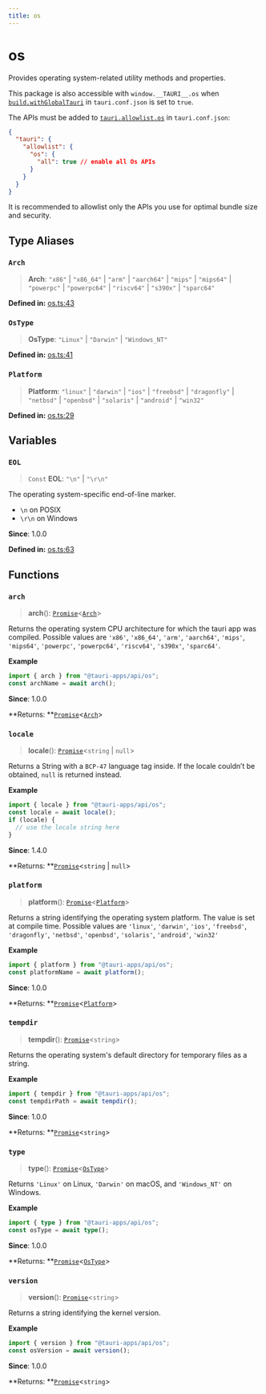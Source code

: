 ```yaml
---
title: os
---
```


# os

Provides operating system-related utility methods and properties.

This package is also accessible with `window.__TAURI__.os` when [`build.withGlobalTauri`](https://tauri.app/v1/api/config/#buildconfig.withglobaltauri) in `tauri.conf.json` is set to `true`.

The APIs must be added to [`tauri.allowlist.os`](https://tauri.app/v1/api/config/#allowlistconfig.os) in `tauri.conf.json`:

```json
{
  "tauri": {
    "allowlist": {
      "os": {
        "all": true // enable all Os APIs
      }
    }
  }
}
```

It is recommended to allowlist only the APIs you use for optimal bundle size and security.

## Type Aliases

### `Arch`

> **Arch**: `"x86"` \| `"x86_64"` \| `"arm"` \| `"aarch64"` \| `"mips"` \| `"mips64"` \| `"powerpc"` \| `"powerpc64"` \| `"riscv64"` \| `"s390x"` \| `"sparc64"`

**Defined in:** [os.ts:43](https://github.com/tauri-apps/tauri/blob/b7ae725/tooling/api/src/os.ts#L43)

### `OsType`

> **OsType**: `"Linux"` \| `"Darwin"` \| `"Windows_NT"`

**Defined in:** [os.ts:41](https://github.com/tauri-apps/tauri/blob/b7ae725/tooling/api/src/os.ts#L41)

### `Platform`

> **Platform**: `"linux"` \| `"darwin"` \| `"ios"` \| `"freebsd"` \| `"dragonfly"` \| `"netbsd"` \| `"openbsd"` \| `"solaris"` \| `"android"` \| `"win32"`

**Defined in:** [os.ts:29](https://github.com/tauri-apps/tauri/blob/b7ae725/tooling/api/src/os.ts#L29)

## Variables

### `EOL`

> `Const` **EOL**: `"\n"` \| `"\r\n"`

The operating system-specific end-of-line marker.

- `\n` on POSIX
- `\r\n` on Windows

**Since**: 1.0.0

**Defined in:** [os.ts:63](https://github.com/tauri-apps/tauri/blob/b7ae725/tooling/api/src/os.ts#L63)

## Functions

### `arch`

> **arch**(): [`Promise`](https://developer.mozilla.org/en-US/docs/Web/JavaScript/Reference/Global_Objects/Promise)<[`Arch`](os.md#arch)\>

Returns the operating system CPU architecture for which the tauri app was compiled.
Possible values are `'x86'`, `'x86_64'`, `'arm'`, `'aarch64'`, `'mips'`, `'mips64'`, `'powerpc'`, `'powerpc64'`, `'riscv64'`, `'s390x'`, `'sparc64'`.

**Example**

```typescript
import { arch } from "@tauri-apps/api/os";
const archName = await arch();
```

**Since**: 1.0.0

**Returns: **[`Promise`](https://developer.mozilla.org/en-US/docs/Web/JavaScript/Reference/Global_Objects/Promise)<[`Arch`](os.md#arch)\>

### `locale`

> **locale**(): [`Promise`](https://developer.mozilla.org/en-US/docs/Web/JavaScript/Reference/Global_Objects/Promise)<`string` \| `null`\>

Returns a String with a `BCP-47` language tag inside. If the locale couldn’t be obtained, `null` is returned instead.

**Example**

```typescript
import { locale } from "@tauri-apps/api/os";
const locale = await locale();
if (locale) {
  // use the locale string here
}
```

**Since**: 1.4.0

**Returns: **[`Promise`](https://developer.mozilla.org/en-US/docs/Web/JavaScript/Reference/Global_Objects/Promise)<`string` \| `null`\>

### `platform`

> **platform**(): [`Promise`](https://developer.mozilla.org/en-US/docs/Web/JavaScript/Reference/Global_Objects/Promise)<[`Platform`](os.md#platform)\>

Returns a string identifying the operating system platform.
The value is set at compile time. Possible values are `'linux'`, `'darwin'`, `'ios'`, `'freebsd'`, `'dragonfly'`, `'netbsd'`, `'openbsd'`, `'solaris'`, `'android'`, `'win32'`

**Example**

```typescript
import { platform } from "@tauri-apps/api/os";
const platformName = await platform();
```

**Since**: 1.0.0

**Returns: **[`Promise`](https://developer.mozilla.org/en-US/docs/Web/JavaScript/Reference/Global_Objects/Promise)<[`Platform`](os.md#platform)\>

### `tempdir`

> **tempdir**(): [`Promise`](https://developer.mozilla.org/en-US/docs/Web/JavaScript/Reference/Global_Objects/Promise)<`string`\>

Returns the operating system's default directory for temporary files as a string.

**Example**

```typescript
import { tempdir } from "@tauri-apps/api/os";
const tempdirPath = await tempdir();
```

**Since**: 1.0.0

**Returns: **[`Promise`](https://developer.mozilla.org/en-US/docs/Web/JavaScript/Reference/Global_Objects/Promise)<`string`\>

### `type`

> **type**(): [`Promise`](https://developer.mozilla.org/en-US/docs/Web/JavaScript/Reference/Global_Objects/Promise)<[`OsType`](os.md#ostype)\>

Returns `'Linux'` on Linux, `'Darwin'` on macOS, and `'Windows_NT'` on Windows.

**Example**

```typescript
import { type } from "@tauri-apps/api/os";
const osType = await type();
```

**Since**: 1.0.0

**Returns: **[`Promise`](https://developer.mozilla.org/en-US/docs/Web/JavaScript/Reference/Global_Objects/Promise)<[`OsType`](os.md#ostype)\>

### `version`

> **version**(): [`Promise`](https://developer.mozilla.org/en-US/docs/Web/JavaScript/Reference/Global_Objects/Promise)<`string`\>

Returns a string identifying the kernel version.

**Example**

```typescript
import { version } from "@tauri-apps/api/os";
const osVersion = await version();
```

**Since**: 1.0.0

**Returns: **[`Promise`](https://developer.mozilla.org/en-US/docs/Web/JavaScript/Reference/Global_Objects/Promise)<`string`\>

